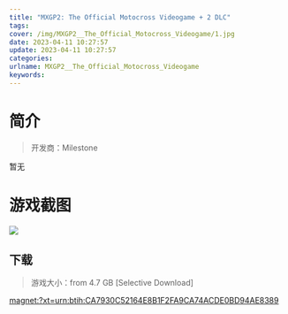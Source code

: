 ```yaml
---
title: "MXGP2: The Official Motocross Videogame + 2 DLC"
tags: 
cover: /img/MXGP2__The_Official_Motocross_Videogame/1.jpg
date: 2023-04-11 10:27:57
update: 2023-04-11 10:27:57
categories: 
urlname: MXGP2__The_Official_Motocross_Videogame
keywords: 
---
```

# 简介

> 开发商：Milestone

暂无

# 游戏截图

![](/img/MXGP2__The_Official_Motocross_Videogame/2.jpg)


## 下载

> 游戏大小：from 4.7 GB [Selective Download]

[magnet:?xt=urn:btih:CA7930C52164E8B1F2FA9CA74ACDE0BD94AE8389](magnet:?xt=urn:btih:CA7930C52164E8B1F2FA9CA74ACDE0BD94AE8389)